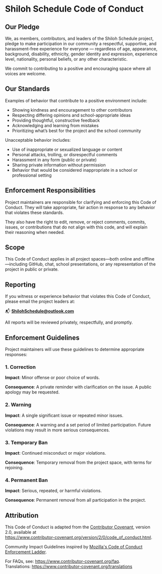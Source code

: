 # Shiloh Schedule Code of Conduct

## Our Pledge

We, as members, contributors, and leaders of the Shiloh Schedule project, pledge to make participation in our community a respectful, supportive, and harassment-free experience for everyone — regardless of age, appearance, background, disability, ethnicity, gender identity and expression, experience level, nationality, personal beliefs, or any other characteristic.

We commit to contributing to a positive and encouraging space where all voices are welcome.

## Our Standards

Examples of behavior that contribute to a positive environment include:

- Showing kindness and encouragement to other contributors
- Respecting differing opinions and school-appropriate ideas
- Providing thoughtful, constructive feedback
- Acknowledging and learning from mistakes
- Prioritizing what’s best for the project and the school community

Unacceptable behavior includes:

- Use of inappropriate or sexualized language or content
- Personal attacks, trolling, or disrespectful comments
- Harassment in any form (public or private)
- Sharing private information without permission
- Behavior that would be considered inappropriate in a school or professional setting

## Enforcement Responsibilities

Project maintainers are responsible for clarifying and enforcing this Code of Conduct. They will take appropriate, fair action in response to any behavior that violates these standards.

They also have the right to edit, remove, or reject comments, commits, issues, or contributions that do not align with this code, and will explain their reasoning when needed.

## Scope

This Code of Conduct applies in all project spaces—both online and offline—including GitHub, chat, school presentations, or any representation of the project in public or private.

## Reporting

If you witness or experience behavior that violates this Code of Conduct, please email the project leaders at:

📬 **ShilohSchedule@outlook.com**

All reports will be reviewed privately, respectfully, and promptly.

## Enforcement Guidelines

Project maintainers will use these guidelines to determine appropriate responses:

### 1. Correction

**Impact**: Minor offense or poor choice of words.

**Consequence**: A private reminder with clarification on the issue. A public apology may be requested.

### 2. Warning

**Impact**: A single significant issue or repeated minor issues.

**Consequence**: A warning and a set period of limited participation. Future violations may result in more serious consequences.

### 3. Temporary Ban

**Impact**: Continued misconduct or major violations.

**Consequence**: Temporary removal from the project space, with terms for rejoining.

### 4. Permanent Ban

**Impact**: Serious, repeated, or harmful violations.

**Consequence**: Permanent removal from all participation in the project.

## Attribution

This Code of Conduct is adapted from the [Contributor Covenant][homepage], version 2.0, available at  
https://www.contributor-covenant.org/version/2/0/code_of_conduct.html.

Community Impact Guidelines inspired by [Mozilla's Code of Conduct Enforcement Ladder](https://github.com/mozilla/diversity).

[homepage]: https://www.contributor-covenant.org

For FAQs, see: https://www.contributor-covenant.org/faq.  
Translations: https://www.contributor-covenant.org/translations
